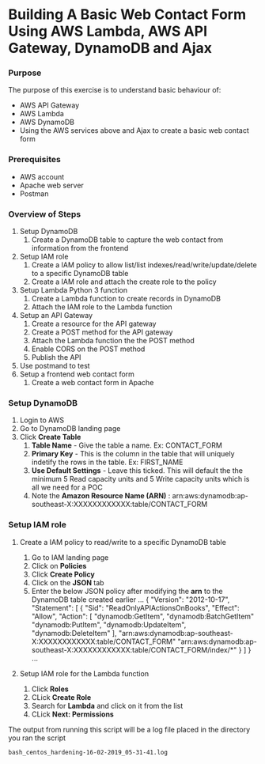 # Building A Basic Web Contact Form Using AWS Lambda, AWS API Gateway, DynamoDB and Ajax

### Purpose

The purpose of this exercise is to understand basic behaviour of:
- AWS API Gateway
- AWS Lambda
- AWS DynamoDB
- Using the AWS services above and Ajax to create a basic web contact form

### Prerequisites

- AWS account
- Apache web server
- Postman

### Overview of Steps
1. Setup DynamoDB
    1. Create a DynamoDB table to capture the web contact from information from the frontend
2. Setup IAM role
    1. Create a IAM policy to allow list/list indexes/read/write/update/delete to a specific DynamoDB table
    2. Create a IAM role and attach the create role to the policy 
3. Setup Lambda Python 3 function
    1. Create a Lambda function to create records in DynamoDB
    2. Attach the IAM role to the Lambda function
3. Setup an API Gateway
    1. Create a resource for the API gateway
    2. Create a POST method for the API gateway
    3. Attach the Lambda function the the POST method
    4. Enable CORS on the POST method
    5. Publish the API
4. Use postmand to test
5. Setup a frontend web contact form
    1. Create a web contact form in Apache

### Setup DynamoDB
1. Login to AWS
2. Go to DynamoDB landing page
3. Click **Create Table**
    1. **Table Name** - Give the table a name. Ex: CONTACT_FORM
    2. **Primary Key** - This is the column in the table that will uniquely indetify the rows in the table. Ex: FIRST_NAME
    3. **Use Default Settings** - Leave this ticked. This will default the the minimum 5 Read capacity units and 5 Write capacity units which is all we need for a POC
    4. Note the **Amazon Resource Name (ARN)** : arn:aws:dynamodb:ap-southeast-X:XXXXXXXXXXXX:table/CONTACT_FORM

### Setup IAM role
1. Create a IAM policy to read/write to a specific DynamoDB table
    1. Go to IAM landing page
    2. Click on **Policies**
    3. Click **Create Policy**
    4. Click on the **JSON** tab
    5. Enter the below JSON policy after modifying the **arn** to the DynamoDB table created earlier
...
{
    "Version": "2012-10-17",
    "Statement": [
        {
            "Sid": "ReadOnlyAPIActionsOnBooks",
            "Effect": "Allow",
            "Action": [
                "dynamodb:GetItem",
                "dynamodb:BatchGetItem"
                "dynamodb:PutItem",
                "dynamodb:UpdateItem",
                "dynamodb:DeleteItem"
            ],
            "arn:aws:dynamodb:ap-southeast-X:XXXXXXXXXXXX:table/CONTACT_FORM"
			"arn:aws:dynamodb:ap-southeast-X:XXXXXXXXXXXX:table/CONTACT_FORM/index/*"
        }
    ]
}
...
    
1. Setup IAM role for the Lambda function
    1. Click **Roles**
    2. CLick **Create Role**
    3. Search for **Lambda** and click on it from the list
    4. CLick **Next: Permissions**


The output from running this script will be a log file placed in the directory you ran the script

```
bash_centos_hardening-16-02-2019_05-31-41.log
```
